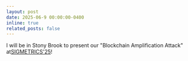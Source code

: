 ```yaml
---
layout: post
date: 2025-06-9 00:00:00-0400
inline: true
related_posts: false
---
```

I will be in Stony Brook to present our "Blockchain Amplification Attack" at[SIGMETRICS'25](https://www.sigmetrics.org/sigmetrics2025/)! 

